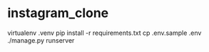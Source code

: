 # instagram_clone
virtualenv .venv
pip install -r requirements.txt
cp .env.sample .env
./manage.py runserver
